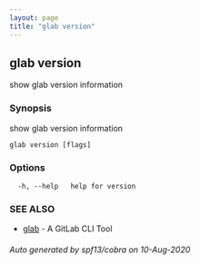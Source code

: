 ```yaml
---
layout: page
title: "glab version"
---
```

## glab version

show glab version information

### Synopsis

show glab version information

```
glab version [flags]
```

### Options

```
  -h, --help   help for version
```

### SEE ALSO

* [glab](/commands/glab/)	 - A GitLab CLI Tool

###### Auto generated by spf13/cobra on 10-Aug-2020
